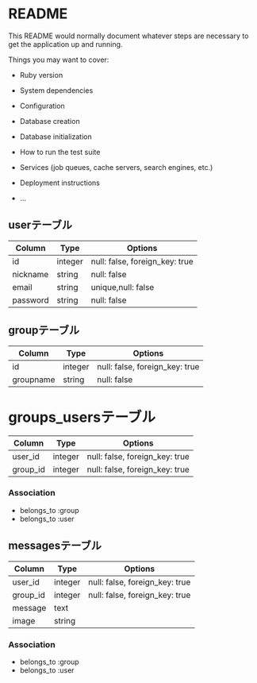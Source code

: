 # README

This README would normally document whatever steps are necessary to get the
application up and running.

Things you may want to cover:

* Ruby version

* System dependencies

* Configuration

* Database creation

* Database initialization

* How to run the test suite

* Services (job queues, cache servers, search engines, etc.)

* Deployment instructions

* ...
## userテーブル

|Column|Type|Options|
|------|----|-------|
|id|integer|null: false, foreign_key: true|
|nickname|string|null: false|
|email|string|unique,null: false|
|password|string|null: false|	


## groupテーブル
|Column|Type|Options|
|------|----|-------|
|id|integer|null: false, foreign_key: true|
|groupname|string|null: false|



# groups_usersテーブル

|Column|Type|Options|
|------|----|-------|
|user_id|integer|null: false, foreign_key: true|
|group_id|integer|null: false, foreign_key: true|

### Association
- belongs_to :group
- belongs_to :user	

## messagesテーブル
|Column|Type|Options|
|------|----|-------|
|user_id|integer|null: false, foreign_key: true|
|group_id|integer|null: false, foreign_key: true|
|message|text|
|image|string|

### Association
- belongs_to :group
- belongs_to :user	




